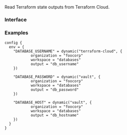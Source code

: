 <!-- This file was generated via `make gen/integrations-hcl` -->
Read Terraform state outputs from Terraform Cloud.

### Interface

### Examples

```hcl
config {
  env = {
    "DATABASE_USERNAME" = dynamic("terraform-cloud", {
			organization = "foocorp"
			workspace = "databases"
			output = "db_username"
    })

    "DATABASE_PASSWORD" = dynamic("vault", {
			organization = "foocorp"
			workspace = "databases"
			output = "db_password"
    })

    "DATABASE_HOST" = dynamic("vault", {
			organization = "foocorp"
			workspace = "databases"
			output = "db_hostname"
    })
  }
}
```

